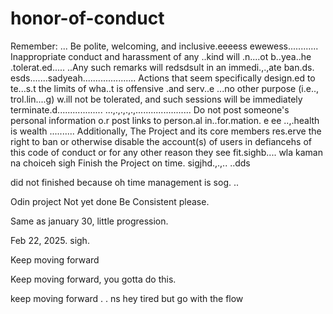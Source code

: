 # honor-of-conduct
Remember:
...
Be polite, welcoming, and inclusive.eeeess
ewewess............
Inappropriate conduct and harassment of any ..kind will .n....ot b..yea..he .tolerat.ed..... ..Any such remarks will redsdsult in an immedi.,.,ate ban.ds.
esds.......sadyeah.....................
Actions that seem specifically design.ed to te...s.t the limits of wha..t is offensive .and serv..e ...no other purpose (i.e.., trol.lin....g) w.ill not be tolerated, and such sessions will be immediately terminate.d..................
...,.,.,.,.,......................
Do not post someone's personal information o.r post links to person.al in..for.mation. e ee ..,.health is wealth
..........
Additionally, The Project and its core members res.erve the right to ban or otherwise disable the account(s) of users in defiancehs of this code of conduct or for any other reason they see fit.sighb....
 wla kaman na choiceh
sigh
Finish the Project on time.  sigjhd.,.,..
..dds

did not finished because oh time management is sog.
..


Odin project
Not yet done
Be Consistent please.

Same as january 30, little progression.

Feb 22, 2025. sigh.


Keep moving forward

Keep moving forward, you gotta do this.

keep moving forward . . ns
hey
tired but go with the flow 
